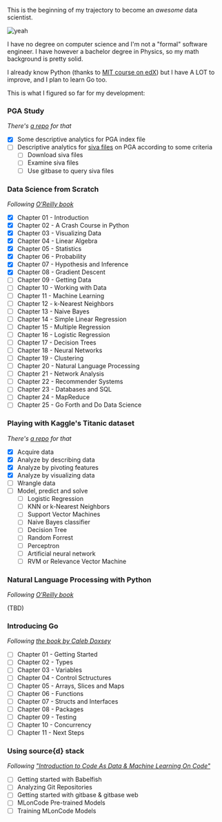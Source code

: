 This is the beginning of my trajectory to become an *_awesome_* data scientist.

![yeah](https://78.media.tumblr.com/1469dd06f88dd0e57bf8b128019f3bac/tumblr_owcy6b44HT1w5ioxwo6_400.gif)

I have no degree on computer science and I'm not a "formal" software engineer.
I have however a bachelor degree in Physics, so my math background is pretty solid.

I already know Python (thanks to [MIT course on edX](https://www.edx.org/course/introduction-to-computer-science-and-programming-using-python)) but I have A LOT to improve, and I plan to learn Go too.

This is what I figured so far for my development:

### PGA Study

_There's [a repo](https://github.com/gomesfernanda/PGA_study) for that_

- [X] Some descriptive analytics for PGA index file
- [ ] Descriptive analytics for [siva files](https://github.com/src-d/go-siva) on PGA according to some criteria
  - [ ] Download siva files
  - [ ] Examine siva files
  - [ ] Use gitbase to query siva files

### Data Science from Scratch

_Following [O'Reilly book](http://shop.oreilly.com/product/0636920033400.do)_

- [X] Chapter 01 - Introduction
- [X] Chapter 02 - A Crash Course in Python
- [X] Chapter 03 - Visualizing Data
- [X] Chapter 04 - Linear Algebra
- [X] Chapter 05 - Statistics
- [X] Chapter 06 - Probability
- [X] Chapter 07 - Hypothesis and Inference
- [X] Chapter 08 - Gradient Descent
- [ ] Chapter 09 - Getting Data
- [ ] Chapter 10 - Working with Data
- [ ] Chapter 11 - Machine Learning
- [ ] Chapter 12 - k-Nearest Neighbors
- [ ] Chapter 13 - Naive Bayes
- [ ] Chapter 14 - Simple Linear Regression
- [ ] Chapter 15 - Multiple Regression
- [ ] Chapter 16 - Logistic Regression
- [ ] Chapter 17 - Decision Trees
- [ ] Chapter 18 - Neural Networks
- [ ] Chapter 19 - Clustering
- [ ] Chapter 20 - Natural Language Processing
- [ ] Chapter 21 - Network Analysis
- [ ] Chapter 22 - Recommender Systems
- [ ] Chapter 23 - Databases and SQL
- [ ] Chapter 24 - MapReduce
- [ ] Chapter 25 - Go Forth and Do Data Science

### Playing with Kaggle's Titanic dataset

_There's [a repo](https://github.com/gomesfernanda/titanic) for that_

- [X] Acquire data
- [X] Analyze by describing data
- [X] Analyze by pivoting features
- [X] Analyze by visualizing data
- [ ] Wrangle data
- [ ] Model, predict and solve
  - [ ] Logistic Regression
  - [ ] KNN or k-Nearest Neighbors
  - [ ] Support Vector Machines
  - [ ] Naive Bayes classifier
  - [ ] Decision Tree
  - [ ] Random Forrest
  - [ ] Perceptron
  - [ ] Artificial neural network
  - [ ] RVM or Relevance Vector Machine

### Natural Language Processing with Python

_Following [O'Reilly book](http://shop.oreilly.com/product/9780596516499.do)_

(TBD)

### Introducing Go

_Following [the book by Caleb Doxsey](http://shop.oreilly.com/product/0636920046516.do)_

- [ ] Chapter 01 - Getting Started
- [ ] Chapter 02 - Types
- [ ] Chapter 03 - Variables
- [ ] Chapter 04 - Control Sctructures
- [ ] Chapter 05 - Arrays, Slices and Maps
- [ ] Chapter 06 - Functions
- [ ] Chapter 07 - Structs and Interfaces
- [ ] Chapter 08 - Packages
- [ ] Chapter 09 - Testing
- [ ] Chapter 10 - Concurrency
- [ ] Chapter 11 - Next Steps

### Using source{d} stack

_Following ["Introduction to Code As Data & Machine Learning On Code"](https://docs.sourced.tech/intro/)_

- [ ] Getting started with Babelfish
- [ ] Analyzing Git Repositories
- [ ] Getting started with gitbase & gitbase web
- [ ] MLonCode Pre-trained Models
- [ ] Training MLonCode Models
